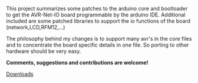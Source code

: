 This project summarizes some patches to the arduino core and bootloader to get the AVR-Net-IO board programmable by the arduino IDE. Additional included are some patched libraries to support the io functions of the board (network,LCD,RFM12,...)

The philosophy behind my changes is to support many avr's in the core files and to concentrate the board specific details in one file. So porting to other hardware should be very easy.

**Comments, suggestions and contributions are welcome!**


[Downloads](https://code.google.com/p/avr-netino/source/browse/?repo=releases)